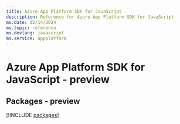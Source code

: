 ```yaml
---
title: Azure App Platform SDK for JavaScript
description: Reference for Azure App Platform SDK for JavaScript
ms.date: 02/14/2024
ms.topic: reference
ms.devlang: javascript
ms.service: appplatform
---
```

# Azure App Platform SDK for JavaScript - preview
## Packages - preview
[!INCLUDE [packages](app-platform-index.md)]